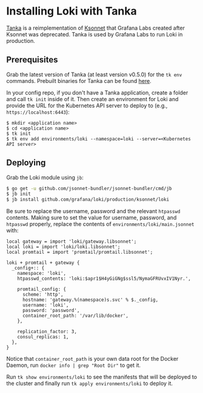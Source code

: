 # Installing Loki with Tanka

[Tanka](https://tanka.dev) is a reimplementation of
[Ksonnet](https://ksonnet.io) that Grafana Labs created after Ksonnet was
deprecated. Tanka is used by Grafana Labs to run Loki in production.

## Prerequisites

Grab the latest version of Tanka (at least version v0.5.0) for the `tk env`
commands. Prebuilt binaries for Tanka can be found
[here](https://github.com/grafana/tanka/releases/tag/v0.5.0).

In your config repo, if you don't have a Tanka application, create a folder and
call `tk init` inside of it. Then create an environment for Loki and provide the
URL for the Kubernetes API server to deploy to (e.g., `https://localhost:6443`):

```
$ mkdir <application name>
$ cd <application name>
$ tk init
$ tk env add environments/loki --namespace=loki --server=<Kubernetes API server>
```

## Deploying

Grab the Loki module using `jb`:

```bash
$ go get -u github.com/jsonnet-bundler/jsonnet-bundler/cmd/jb
$ jb init
$ jb install github.com/grafana/loki/production/ksonnet/loki
```

Be sure to replace the username, password and the relevant `htpasswd` contents.
Making sure to set the value for username, password, and `htpasswd` properly,
replace the contents of `environments/loki/main.jsonnet` with:

```jsonnet
local gateway = import 'loki/gateway.libsonnet';
local loki = import 'loki/loki.libsonnet';
local promtail = import 'promtail/promtail.libsonnet';

loki + promtail + gateway {
  _config+:: {
    namespace: 'loki',
    htpasswd_contents: 'loki:$apr1$H4yGiGNg$ssl5/NymaGFRUvxIV1Nyr.',

    promtail_config: {
      scheme: 'http',
      hostname: 'gateway.%(namespace)s.svc' % $._config,
      username: 'loki',
      password: 'password',
      container_root_path: '/var/lib/docker',
    },

    replication_factor: 3,
    consul_replicas: 1,
  },
}
```

Notice that `container_root_path` is your own data root for the Docker Daemon,
run `docker info | grep "Root Dir"` to get it.

Run `tk show environments/loki` to see the manifests that will be deployed to the cluster and
finally run `tk apply environments/loki` to deploy it.
